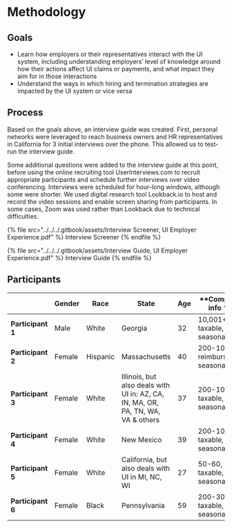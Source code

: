 # Methodology

## Goals

* Learn how employers or their representatives interact with the UI system, including understanding employers’ level of knowledge around how their actions affect UI claims or payments, and what impact they aim for in those interactions
* Understand the ways in which hiring and termination strategies are impacted by the UI system or vice versa 

## Process

Based on the goals above, an interview guide was created. First, personal networks were leveraged to reach business owners and HR representatives in California for 3 initial interviews over the phone. This allowed us to test-run the interview guide.

Some additional questions were added to the interview guide at this point, before using the online recruiting tool UserInterviews.com to recruit appropriate participants and schedule further interviews over video conferencing. Interviews were scheduled for hour-long windows, although some were shorter. We used digital research tool Lookback.io to host and record the video sessions and enable screen sharing from participants. In some cases, Zoom was used rather than Lookback due to technical difficulties.

{% file src="../../../.gitbook/assets/Interview Screener, UI Employer Experience.pdf" %}
Interview Screener
{% endfile %}

{% file src="../../../.gitbook/assets/Interview Guide, UI Employer Experience.pdf" %}
Interview Guide
{% endfile %}

## Participants

|                   | **Gender** | **Race** | **State**                                                                        | **Age** | **Company info **                |
| ----------------- | ---------- | -------- | -------------------------------------------------------------------------------- | ------- | -------------------------------- |
| **Participant 1** | Male       | White    | Georgia                                                                          | 32      | 10,001+, taxable, not seasonal   |
| **Participant 2** | Female     | Hispanic | Massachusetts                                                                    | 40      | 200-1000, reimbursable, seasonal |
| **Participant 3** | Female     | White    | Illinois, but also deals with UI in: AZ, CA, IN, MA, OR, PA, TN, WA, VA & others | 37      | 200-1000, taxable, seasonal      |
| **Participant 4** | Female     | White    | New Mexico                                                                       | 39      | 200-1000, taxable, not seasonal  |
| **Participant 5** | Female     | White    | California, but also deals with UI in MI, NC, WI                                 | 27      | 50-60, taxable, not seasonal     |
| **Participant 6** | Female     | Black    | Pennsylvania                                                                     | 59      | 200-300, taxable, not seasonal   |
